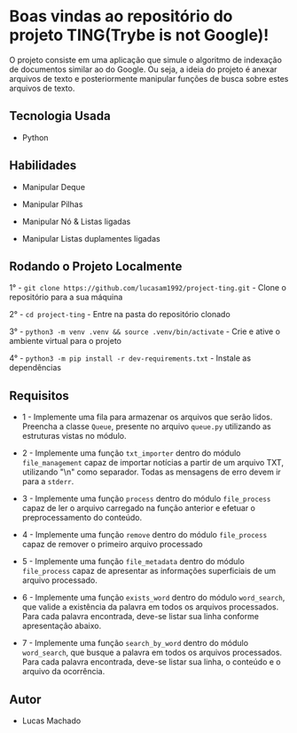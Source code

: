 # Boas vindas ao repositório do projeto TING(Trybe is not Google)!

O projeto consiste em uma aplicação que simule o algoritmo de indexação de documentos similar ao do Google. Ou seja, a ideia do projeto é anexar arquivos de texto e posteriormente manipular funções de busca sobre estes arquivos de texto.

## Tecnologia Usada

- Python

## Habilidades

- Manipular Deque

- Manipular Pilhas

- Manipular Nó & Listas ligadas

- Manipular Listas duplamentes ligadas

## Rodando o Projeto Localmente

1° - `git clone https://github.com/lucasam1992/project-ting.git` - Clone o repositório para a sua máquina <br />

2° - `cd project-ting` - Entre na pasta do repositório clonado <br />

3° - `python3 -m venv .venv && source .venv/bin/activate` - Crie e ative o ambiente virtual para o projeto <br />

4° - `python3 -m pip install -r dev-requirements.txt` - Instale as dependências <br />

## Requisitos

- 1 - Implemente uma fila para armazenar os arquivos que serão lidos. Preencha a classe `Queue`, presente no arquivo `queue.py` utilizando as estruturas vistas no módulo.

- 2 - Implemente uma função `txt_importer` dentro do módulo `file_management` capaz de importar notícias a partir de um arquivo TXT, utilizando "\n" como separador. Todas as mensagens de erro devem ir para a `stderr`.

- 3 - Implemente uma função `process` dentro do módulo `file_process` capaz de ler o arquivo carregado na função anterior e efetuar o preprocessamento do conteúdo.

- 4 - Implemente uma função `remove` dentro do módulo `file_process` capaz de remover o primeiro arquivo processado

- 5 - Implemente uma função `file_metadata` dentro do módulo `file_process` capaz de apresentar as informações superficiais de um arquivo processado.

- 6 - Implemente uma função `exists_word` dentro do módulo `word_search`, que valide a existência da palavra em todos os arquivos processados. Para cada palavra encontrada, deve-se listar sua linha conforme apresentação abaixo.

- 7 - Implemente uma função `search_by_word` dentro do módulo `word_search`, que busque a palavra em todos os arquivos processados. Para cada palavra encontrada, deve-se listar sua linha, o conteúdo e o arquivo da ocorrência.

## Autor

- Lucas Machado
